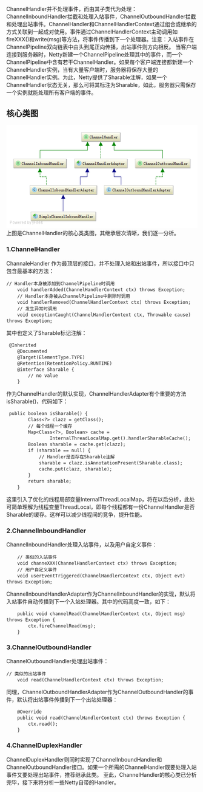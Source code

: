 
ChannelHandler并不处理事件，而由其子类代为处理：ChannelInboundHandler拦截和处理入站事件，ChannelOutboundHandler拦截和处理出站事件。ChannelHandler和ChannelHandlerContext通过组合或继承的方式关联到一起成对使用。事件通过ChannelHandlerContext主动调用如fireXXX()和write(msg)等方法，将事件传播到下一个处理器。注意：入站事件在ChannelPipeline双向链表中由头到尾正向传播，出站事件则方向相反。
当客户端连接到服务器时，Netty新建一个ChannelPipeline处理其中的事件，而一个ChannelPipeline中含有若干ChannelHandler。如果每个客户端连接都新建一个ChannelHandler实例，当有大量客户端时，服务器将保存大量的ChannelHandler实例。为此，Netty提供了Sharable注解，如果一个ChannelHandler状态无关，那么可将其标注为Sharable，如此，服务器只需保存一个实例就能处理所有客户端的事件。

## 核心类图


![8367024ae2bcb818fd07d78781b83c62](images/Netty源码解析5-ChannelHandler.resources/673AB200-CF20-4FEC-BBC8-D9B0568F70CB.png)
上图是ChannelHandler的核心类类图，其继承层次清晰，我们逐一分析。

### 1.ChannelHandler


ChannaleHandler 作为最顶层的接口，并不处理入站和出站事件，所以接口中只包含最基本的方法：
```
// Handler本身被添加到ChannelPipeline时调用
    void handlerAdded(ChannelHandlerContext ctx) throws Exception;
    // Handler本身被从ChannelPipeline中删除时调用
    void handlerRemoved(ChannelHandlerContext ctx) throws Exception;
    // 发生异常时调用
    void exceptionCaught(ChannelHandlerContext ctx, Throwable cause) throws Exception;
```
其中也定义了Sharable标记注解：
```
 @Inherited
    @Documented
    @Target(ElementType.TYPE)
    @Retention(RetentionPolicy.RUNTIME)
    @interface Sharable {
        // no value
    }
```
作为ChannelHandler的默认实现，ChannelHandlerAdapter有个重要的方法isSharable()，代码如下：

```
 public boolean isSharable() {
        Class<?> clazz = getClass();
        // 每个线程一个缓存
        Map<Class<?>, Boolean> cache = 
                InternalThreadLocalMap.get().handlerSharableCache();
        Boolean sharable = cache.get(clazz);
        if (sharable == null) {
            // Handler是否存在Sharable注解
            sharable = clazz.isAnnotationPresent(Sharable.class);
            cache.put(clazz, sharable);
        }
        return sharable;
    }
```

这里引入了优化的线程局部变量InternalThreadLocalMap，将在以后分析，此处可简单理解为线程变量ThreadLocal，即每个线程都有一份ChannelHandler是否Sharable的缓存。这样可以减少线程间的竞争，提升性能。

### 2.ChannelInboundHandler

ChannelInboundHandler处理入站事件，以及用户自定义事件：
```
    // 类似的入站事件
    void channeXXX(ChannelHandlerContext ctx) throws Exception;
    // 用户自定义事件
    void userEventTriggered(ChannelHandlerContext ctx, Object evt) throws Exception;
```
ChannelInboundHandlerAdapter作为ChannelInboundHandler的实现，默认将入站事件自动传播到下一个入站处理器。其中的代码高度一致，如下：
```
    public void channelRead(ChannelHandlerContext ctx, Object msg) throws Exception {
        ctx.fireChannelRead(msg);
    }
```
### 3.ChannelOutboundHandler

ChannelOutboundHandler处理出站事件：
```
// 类似的出站事件
    void read(ChannelHandlerContext ctx) throws Exception;
```
同理，ChannelOutboundHandlerAdapter作为ChannelOutboundHandler的事件，默认将出站事件传播到下一个出站处理器：
```
    @Override
    public void read(ChannelHandlerContext ctx) throws Exception {
        ctx.read();
    }
```

### 4.ChannelDuplexHandler
ChannelDuplexHandler则同时实现了ChannelInboundHandler和ChannelOutboundHandler接口。如果一个所需的ChannelHandler既要处理入站事件又要处理出站事件，推荐继承此类。
至此，ChannelHandler的核心类已分析完毕，接下来将分析一些Netty自带的Handler。
